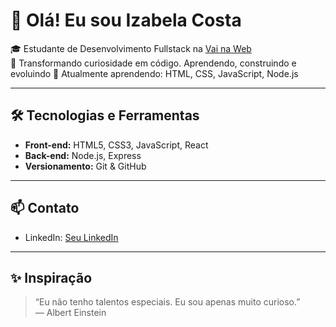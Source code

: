 # 👋 Olá! Eu sou Izabela Costa

🎓 Estudante de Desenvolvimento Fullstack na [Vai na Web](https://vainaweb.com.br/)  
🚀 Transformando curiosidade em código. Aprendendo, construindo e evoluindo
🌱 Atualmente aprendendo: HTML, CSS, JavaScript, Node.js

---

## 🛠️ Tecnologias e Ferramentas

- **Front-end:** HTML5, CSS3, JavaScript, React
- **Back-end:** Node.js, Express
- **Versionamento:** Git & GitHub

---


## 📫 Contato

- LinkedIn: [Seu LinkedIn](https://www.linkedin.com/in/izabela-lima-ti/)

---

## ✨ Inspiração

> “Eu não tenho talentos especiais. Eu sou apenas muito curioso.”  
> — Albert Einstein


